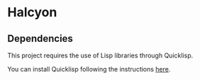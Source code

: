 # Halcyon

## Dependencies
This project requires the use of Lisp libraries through Quicklisp.

You can install Quicklisp following the instructions [here](https://lispcookbook.github.io/cl-cookbook/getting-started.html).
